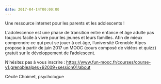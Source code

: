 ```yaml
---
date: 2017-04-14T00:00:00
---
```


Une ressource internet pour les parents et les adolescents !

L’adolescence est une phase de transition entre enfance et âge adulte pas toujours facile à vivre pour les jeunes et leurs familles. Afin de mieux comprendre ce qui peut se jouer à cet âge, l’université Grenoble Alpes propose à partir de juin 2017 un MOOC (cours composé de vidéos et quizz) gratuit sur le développement de l’adolescent.

N’hésitez pas à vous inscrire : https://www.fun-mooc.fr/courses/course-v1:grenoblealpes+92009+session01/about

Cécile Choimet, psychologue
